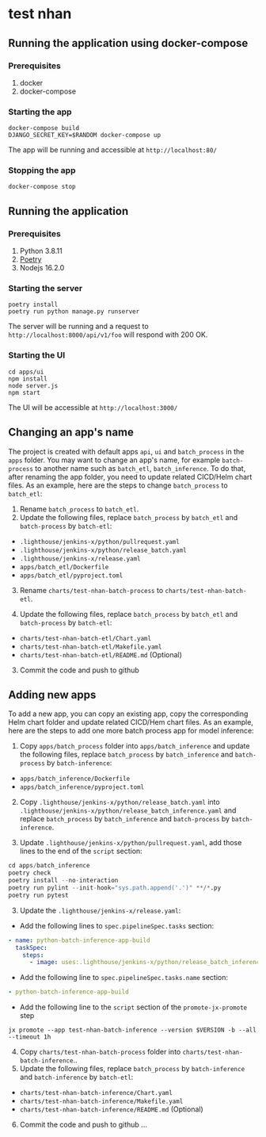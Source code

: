 # test nhan

## Running the application using docker-compose
### Prerequisites
1. docker
2. docker-compose

### Starting the app
```shell
docker-compose build
DJANGO_SECRET_KEY=$RANDOM docker-compose up
```
The app will be running and accessible at `http://localhost:80/`

### Stopping the app
```shell
docker-compose stop
```

## Running the application

### Prerequisites
1. Python 3.8.11
2. [Poetry](https://python-poetry.org/docs/#installation) 
3. Nodejs 16.2.0

### Starting the server
```shell
poetry install
poetry run python manage.py runserver
```
The server will be running and a request to `http://localhost:8000/api/v1/foo` will respond with 200 OK.

### Starting the UI
```shell
cd apps/ui
npm install
node server.js
npm start
```
The UI will be accessible at `http://localhost:3000/`

## Changing an app's name
The project is created with default apps `api`, `ui` and `batch_process` in the `apps` folder. You may want to change an app's name, for example `batch-process` to another name such as `batch_etl`, `batch_inference`. To do that, after renaming the app folder, you need to update related CICD/Helm chart files. As an example, here are the steps to change `batch_process` to `batch_etl`:
1. Rename `batch_process` to `batch_etl`.
2. Update the following files, replace `batch_process` by `batch_etl` and `batch-process` by `batch-etl`:
  - `.lighthouse/jenkins-x/python/pullrequest.yaml`
  - `.lighthouse/jenkins-x/python/release_batch.yaml`
  - `.lighthouse/jenkins-x/release.yaml`
  - `apps/batch_etl/Dockerfile`
  - `apps/batch_etl/pyproject.toml`
3. Rename `charts/test-nhan-batch-process` to `charts/test-nhan-batch-etl`.

4. Update the following files, replace `batch_process` by `batch_etl` and `batch-process` by `batch-etl`:
  - `charts/test-nhan-batch-etl/Chart.yaml`
  - `charts/test-nhan-batch-etl/Makefile.yaml`
  - `charts/test-nhan-batch-etl/README.md` (Optional)
3. Commit the code and push to github

## Adding new apps
To add a new app, you can copy an existing app, copy the corresponding Helm chart folder and update related CICD/Hem chart files. As an example, here are the steps to add one more batch process app for model inference:
1. Copy `apps/batch_process` folder into `apps/batch_inference` and update the following files, replace `batch_process` by `batch_inference` and `batch-process` by `batch-inference`:
  - `apps/batch_inference/Dockerfile`
  - `apps/batch_inference/pyproject.toml`

2. Copy `.lighthouse/jenkins-x/python/release_batch.yaml` into `.lighthouse/jenkins-x/python/release_batch_inference.yaml` and replace `batch_process` by `batch_inference` and `batch-process` by `batch-inference`.

3. Update `.lighthouse/jenkins-x/python/pullrequest.yaml`, add those lines to the end of the `script` section:
```python
cd apps/batch_inference
poetry check
poetry install --no-interaction
poetry run pylint --init-hook="sys.path.append('.')" **/*.py
poetry run pytest
```
3. Update the `.lighthouse/jenkins-x/release.yaml`:
  - Add the following lines to `spec.pipelineSpec.tasks` section:
  ```yaml
  - name: python-batch-inference-app-build
    taskSpec:
      steps:
        - image: uses:.lighthouse/jenkins-x/python/release_batch_inference.yaml
  ```
  - Add the following line to `spec.pipelineSpec.tasks.name` section:
  ```yaml
  - python-batch-inference-app-build
  ```
  - Add the following line to the `script` section of the `promote-jx-promote` step
  ```shell
  jx promote --app test-nhan-batch-inference --version $VERSION -b --all --timeout 1h
  ```

4. Copy `charts/test-nhan-batch-process` folder into `charts/test-nhan-batch-inference`..
5. Update the following files, replace `batch_process` by `batch-inference` and `batch-inference` by `batch-etl`:
  - `charts/test-nhan-batch-inference/Chart.yaml`
  - `charts/test-nhan-batch-inference/Makefile.yaml`
  - `charts/test-nhan-batch-inference/README.md` (Optional)
6. Commit the code and push to github ...




